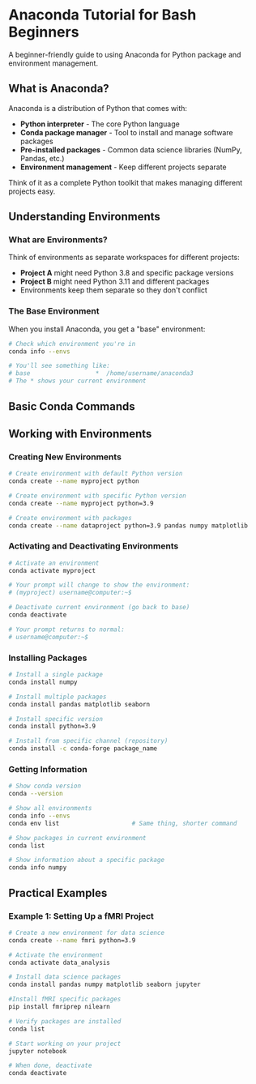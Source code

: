 # Anaconda Tutorial for Bash Beginners

A beginner-friendly guide to using Anaconda for Python package and environment management.

## What is Anaconda?

Anaconda is a distribution of Python that comes with:
- **Python interpreter** - The core Python language
- **Conda package manager** - Tool to install and manage software packages
- **Pre-installed packages** - Common data science libraries (NumPy, Pandas, etc.)
- **Environment management** - Keep different projects separate

Think of it as a complete Python toolkit that makes managing different projects easy.


## Understanding Environments

### What are Environments?

Think of environments as separate workspaces for different projects:
- **Project A** might need Python 3.8 and specific package versions
- **Project B** might need Python 3.11 and different packages
- Environments keep them separate so they don't conflict

### The Base Environment

When you install Anaconda, you get a "base" environment:

```bash
# Check which environment you're in
conda info --envs

# You'll see something like:
# base                  *  /home/username/anaconda3
# The * shows your current environment
```

## Basic Conda Commands


## Working with Environments

### Creating New Environments

```bash
# Create environment with default Python version
conda create --name myproject python

# Create environment with specific Python version
conda create --name myproject python=3.9

# Create environment with packages
conda create --name dataproject python=3.9 pandas numpy matplotlib


```

### Activating and Deactivating Environments

```bash
# Activate an environment
conda activate myproject

# Your prompt will change to show the environment:
# (myproject) username@computer:~$

# Deactivate current environment (go back to base)
conda deactivate

# Your prompt returns to normal:
# username@computer:~$
```

### Installing Packages

```bash
# Install a single package
conda install numpy

# Install multiple packages
conda install pandas matplotlib seaborn

# Install specific version
conda install python=3.9

# Install from specific channel (repository)
conda install -c conda-forge package_name
```

### Getting Information

```bash
# Show conda version
conda --version

# Show all environments
conda info --envs
conda env list                    # Same thing, shorter command

# Show packages in current environment
conda list

# Show information about a specific package
conda info numpy
```


## Practical Examples

### Example 1: Setting Up a fMRI Project

```bash
# Create a new environment for data science
conda create --name fmri python=3.9

# Activate the environment
conda activate data_analysis

# Install data science packages
conda install pandas numpy matplotlib seaborn jupyter

#Install fMRI specific packages
pip install fmriprep nilearn

# Verify packages are installed
conda list

# Start working on your project
jupyter notebook

# When done, deactivate
conda deactivate
```
